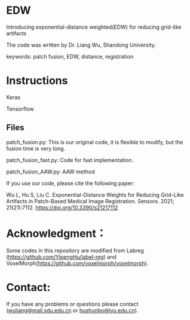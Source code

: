 # EDW
 Introducing exponential-distance weighted(EDW) for reducing grid-like artifacts
 
 The code was written by Dr. Liang Wu, Shandong University.

keywords: patch fusion, EDW, distance, registration

# Instructions

Keras

Tensorflow

## Files

patch_fusion.py: This is our original code, it is flexible to modify, but the fusion time is very long.

patch_fusion_fast.py: Code for fast implementation.

patch_fusion_AAW.py: AAW method

If you use our code, please cite the following paper:

Wu L, Hu S, Liu C. Exponential-Distance Weights for Reducing Grid-Like Artifacts in Patch-Based Medical Image Registration. Sensors. 2021; 21(21):7112. https://doi.org/10.3390/s21217112

# Acknowledgment：
Some codes in this repository are modified from Labreg (https://github.com/YipengHu/label-reg) and VoxelMorph(https://github.com/voxelmorph/voxelmorph).


# Contact:
If you have any problems or questions please contact (wuliang@mail.sdu.edu.cn or hushunbo@lyu.edu.cn).

